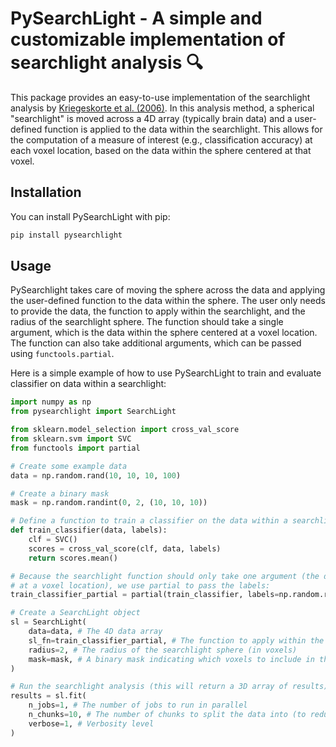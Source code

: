 # PySearchLight - A simple and customizable implementation of searchlight analysis 🔍 

This package provides an easy-to-use implementation of the searchlight analysis by [Kriegeskorte et al. (2006)](https://www.pnas.org/doi/abs/10.1073/pnas.0600244103). In this analysis method, a spherical "searchlight" is moved across a 4D array (typically brain data) and a user-defined function is applied to the data within the searchlight. This allows for the computation of a measure of interest (e.g., classification accuracy) at each voxel location, based on the data within the sphere centered at that voxel.

## Installation

You can install PySearchLight with pip:

```bash
pip install pysearchlight
```

## Usage

PySearchlight takes care of moving the sphere across the data and applying the user-defined function to the data within the sphere. The user only needs to provide the data, the function to apply within the searchlight, and the radius of the searchlight sphere. The function should take a single argument, which is the data within the sphere centered at a voxel location. The function can also take additional arguments, which can be passed using `functools.partial`.

Here is a simple example of how to use PySearchLight to train and evaluate classifier on data within a searchlight:

```python
import numpy as np
from pysearchlight import SearchLight

from sklearn.model_selection import cross_val_score
from sklearn.svm import SVC
from functools import partial

# Create some example data
data = np.random.rand(10, 10, 10, 100)

# Create a binary mask
mask = np.random.randint(0, 2, (10, 10, 10)) 

# Define a function to train a classifier on the data within a searchlight sphere
def train_classifier(data, labels):
    clf = SVC()
    scores = cross_val_score(clf, data, labels)
    return scores.mean()

# Because the searchlight function should only take one argument (the data in the sphere centered 
# at a voxel location), we use partial to pass the labels:
train_classifier_partial = partial(train_classifier, labels=np.random.randint(0, 2, 100))

# Create a SearchLight object
sl = SearchLight(
    data=data, # The 4D data array 
    sl_fn=train_classifier_partial, # The function to apply within the searchlight
    radius=2, # The radius of the searchlight sphere (in voxels)
    mask=mask, # A binary mask indicating which voxels to include in the searchlight
)

# Run the searchlight analysis (this will return a 3D array of results)
results = sl.fit(
    n_jobs=1, # The number of jobs to run in parallel
    n_chunks=10, # The number of chunks to split the data into (to reduce memory usage)
    verbose=1, # Verbosity level
)
```